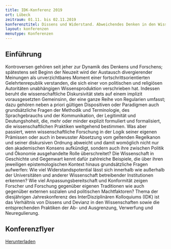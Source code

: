 ```yaml
---
title: IDK-Konferenz 2019
ort: Lübeck
zeitraum: 01.11. bis 02.11.2019
konferenztitel: Dissens und Widerstand. Abweichendes Denken in den Wissenschaften
layout: konferenzen
menutype: Konferenzen
---
```


## Einführung
Kontroversen gehören seit jeher zur Dynamik des Denkens und Forschens; spätestens seit Beginn der Neuzeit wird der Austausch divergierender Meinungen als unverzichtbares Moment einer fortschrittsorientierten Gelehrtenrepublik verstanden, die sich einer von politischen und religiösen Autoritäten unabhängigen Wissensproduktion verschrieben hat. Indessen beruht die wissenschaftliche Diskursivität stets auf einem implizit vorausgesetzten Gemeinsinn, der eine ganze Reihe von Regularien umfasst; dazu gehören neben a priori gültigen Dispositiven oder Paradigmen auch grundsätzliche Fragen der Methodik und Terminologie, des Sprachgebrauchs und der Kommunikation, der Legitimität und Deutungshoheit, die, mehr oder minder explizit formuliert und formalisiert, die wissenschaftlichen Praktiken weitgehend bestimmen.
Was aber passiert, wenn wissenschaftliche Forschung in der Logik seiner eigenen Prämissen oder auch in bewusster Absetzung vom geltenden Regelkanon und seiner diskursiven Ordnung abweicht und damit womöglich nicht nur den akademischen Konsens aufkündigt, sondern auch ihre zwischen Politik und Ökonomie ausgehandelte Rolle überschreitet? Die Wissenschaft in Geschichte und Gegenwart kennt dafür zahlreiche Beispiele, die über ihren jeweiligen epistemologischen Kontext hinaus grundsätzliche Fragen aufwerfen: Wie viel Widerstandspotential lässt sich innerhalb wie außerhalb der Universitäten und anderer Wissenschaft betreibender Institutionen erkennen? Wie viel Anpassungsbereitschaft und Konformität zeigen Forscher und Forschung gegenüber eigenen Traditionen wie auch gegenüber externen sozialen und politischen Machtfaktoren?
Thema der diesjährigen Jahreskonferenz des InterDisziplinären Kolloquiums (IDK) ist das Verhältnis von Dissens und Devianz in den Wissenschaften sowie die entsprechenden Praktiken der Ab- und Ausgrenzung, Verwerfung und Neuregulierung.

## Konferenzflyer

[Herunterladen](/downloads/idk2019konferenz.pdf)
